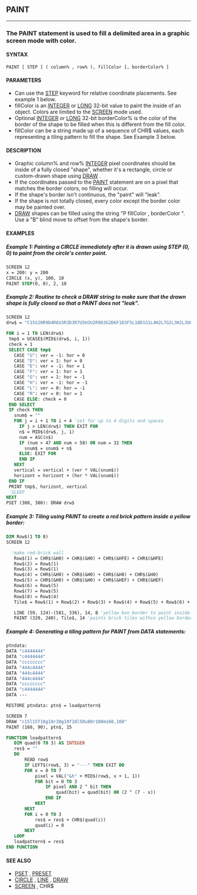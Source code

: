 ## PAINT
---

### The PAINT statement is used to fill a delimited area in a graphic screen mode with color.

#### SYNTAX

`PAINT [ STEP ] ( column% , row% ), fillColor [, borderColor% ]`

#### PARAMETERS
* Can use the [STEP](./STEP.md) keyword for relative coordinate placements. See example 1 below.
* fillColor is an [INTEGER](./INTEGER.md) or [LONG](./LONG.md) 32-bit value to paint the inside of an object. Colors are limited to the [SCREEN](./SCREEN.md) mode used.
* Optional [INTEGER](./INTEGER.md) or [LONG](./LONG.md) 32-bit borderColor% is the color of the border of the shape to be filled when this is different from the fill color.
* fillColor can be a string made up of a sequence of CHR$ values, each representing a tiling pattern to fill the shape. See Example 3 below.


#### DESCRIPTION
* Graphic column% and row% [INTEGER](./INTEGER.md) pixel coordinates should be inside of a fully closed "shape", whether it's a rectangle, circle or custom-drawn shape using [DRAW](./DRAW.md) .
* If the coordinates passed to the [PAINT](./PAINT.md) statement are on a pixel that matches the border colors, no filling will occur.
* If the shape's border isn't continuous, the "paint" will "leak".
* If the shape is not totally closed, every color except the border color may be painted over.
* [DRAW](./DRAW.md) shapes can be filled using the string "P fillColor , borderColor ". Use a "B" blind move to offset from the shape's border.


#### EXAMPLES
##### Example 1: Painting a CIRCLE immediately after it is drawn using STEP (0, 0) to paint from the circle's center point.
```vb
SCREEN 12
x = 200: y = 200
CIRCLE (x, y), 100, 10
PAINT STEP(0, 0), 2, 10
```
  
##### Example 2: Routine to check a DRAW string to make sure that the drawn shape is fully closed so that a PAINT does not "leak".
```vb
SCREEN 12
drw$ = "C15S20R9D4R6U3R3D3R7U5H3U2R9D3G2D6F1D3F5L10D1G1L4H2L7G2L3H2L3U8L2U5R1BF4"

FOR i = 1 TO LEN(drw$)
 tmp$ = UCASE$(MID$(drw$, i, 1))
 check = 1
 SELECT CASE tmp$
   CASE "U": ver = -1: hor = 0
   CASE "D": ver = 1: hor = 0
   CASE "E": ver = -1: hor = 1
   CASE "F": ver = 1: hor = 1
   CASE "G": ver = 1: hor = -1
   CASE "H": ver = -1: hor = -1
   CASE "L": ver = 0: hor = -1
   CASE "R": ver = 0: hor = 1
   CASE ELSE: check = 0
 END SELECT
 IF check THEN
   snum$ = ""
   FOR j = i + 1 TO i + 4 'set for up to 4 digits and spaces
     IF j > LEN(drw$) THEN EXIT FOR
     n$ = MID$(drw$, j, 1)
     num = ASC(n$)
     IF (num > 47 AND num < 58) OR num = 32 THEN
       snum$ = snum$ + n$
     ELSE: EXIT FOR
     END IF
   NEXT
   vertical = vertical + (ver * VAL(snum$))
   horizont = horizont + (hor * VAL(snum$))
 END IF
 PRINT tmp$, horizont, vertical
 'SLEEP
NEXT
PSET (300, 300): DRAW drw$
```
  
##### Example 3: Tiling using PAINT to create a red brick pattern inside a yellow border:
```vb
DIM Row$(1 TO 8)
SCREEN 12

  'make red-brick wall
   Row$(1) = CHR$(&H0) + CHR$(&H0) + CHR$(&HFE) + CHR$(&HFE)
   Row$(2) = Row$(1)
   Row$(3) = Row$(1)
   Row$(4) = CHR$(&H0) + CHR$(&H0) + CHR$(&H0) + CHR$(&H0)
   Row$(5) = CHR$(&H0) + CHR$(&H0) + CHR$(&HEF) + CHR$(&HEF)
   Row$(6) = Row$(5)
   Row$(7) = Row$(5)
   Row$(8) = Row$(4)
   Tile$ = Row$(1) + Row$(2) + Row$(3) + Row$(4) + Row$(5) + Row$(6) + Row$(7) + Row$(8)

   LINE (59, 124)-(581, 336), 14, B 'yellow box border to paint inside
   PAINT (320, 240), Tile$, 14 'paints brick tiles within yellow border
```
  
##### Example 4: Generating a tiling pattern for PAINT from DATA statements:
```vb
ptndata:
DATA "c4444444"
DATA "c4444444"
DATA "cccccccc"
DATA "444c4444"
DATA "444c4444"
DATA "444c4444"
DATA "cccccccc"
DATA "c4444444"
DATA ---

RESTORE ptndata: ptn$ = loadpattern$

SCREEN 7
DRAW "c15l15f10g10r30g10f10l50u80r100m160,100"
PAINT (160, 90), ptn$, 15

FUNCTION loadpattern$
   DIM quad(0 TO 3) AS INTEGER
   res$ = ""
   DO
       READ row$
       IF LEFT$(row$, 3) = "---" THEN EXIT DO
       FOR x = 0 TO 7
           pixel = VAL("&h" + MID$(row$, x + 1, 1))
           FOR bit = 0 TO 3
               IF pixel AND 2 ^ bit THEN
                   quad(bit) = quad(bit) OR (2 ^ (7 - x))
               END IF
           NEXT
       NEXT
       FOR i = 0 TO 3
           res$ = res$ + CHR$(quad(i))
           quad(i) = 0
       NEXT
   LOOP
   loadpattern$ = res$
END FUNCTION
```
  


#### SEE ALSO
* [PSET](./PSET.md) , [PRESET](./PRESET.md)
* [CIRCLE](./CIRCLE.md) , [LINE](./LINE.md) , [DRAW](./DRAW.md)
* [SCREEN](./SCREEN.md) , CHR$
